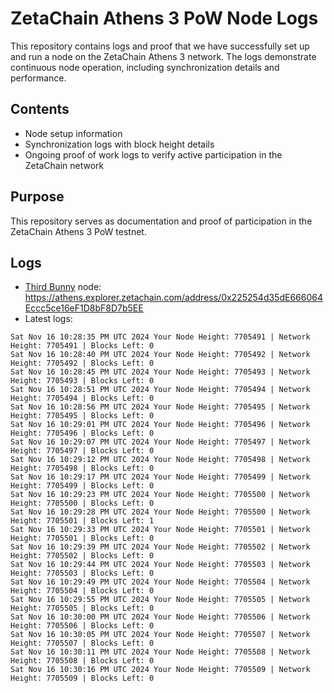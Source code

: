 # ZetaChain Athens 3 PoW Node Logs
This repository contains logs and proof that we have successfully set up and run a node on the ZetaChain Athens 3 network. The logs demonstrate continuous node operation, including synchronization details and performance.

## Contents
- Node setup information
- Synchronization logs with block height details
- Ongoing proof of work logs to verify active participation in the ZetaChain network

## Purpose
This repository serves as documentation and proof of participation in the ZetaChain Athens 3 PoW testnet.

## Logs

- [Third Bunny](https://thirdbunny.xyz/) node: https://athens.explorer.zetachain.com/address/0x225254d35dE666064Eccc5ce16eF1D8bF8D7b5EE
- Latest logs:
```
Sat Nov 16 10:28:35 PM UTC 2024 Your Node Height: 7705491 | Network Height: 7705491 | Blocks Left: 0
Sat Nov 16 10:28:40 PM UTC 2024 Your Node Height: 7705492 | Network Height: 7705492 | Blocks Left: 0
Sat Nov 16 10:28:45 PM UTC 2024 Your Node Height: 7705493 | Network Height: 7705493 | Blocks Left: 0
Sat Nov 16 10:28:51 PM UTC 2024 Your Node Height: 7705494 | Network Height: 7705494 | Blocks Left: 0
Sat Nov 16 10:28:56 PM UTC 2024 Your Node Height: 7705495 | Network Height: 7705495 | Blocks Left: 0
Sat Nov 16 10:29:01 PM UTC 2024 Your Node Height: 7705496 | Network Height: 7705496 | Blocks Left: 0
Sat Nov 16 10:29:07 PM UTC 2024 Your Node Height: 7705497 | Network Height: 7705497 | Blocks Left: 0
Sat Nov 16 10:29:12 PM UTC 2024 Your Node Height: 7705498 | Network Height: 7705498 | Blocks Left: 0
Sat Nov 16 10:29:17 PM UTC 2024 Your Node Height: 7705499 | Network Height: 7705499 | Blocks Left: 0
Sat Nov 16 10:29:23 PM UTC 2024 Your Node Height: 7705500 | Network Height: 7705500 | Blocks Left: 0
Sat Nov 16 10:29:28 PM UTC 2024 Your Node Height: 7705500 | Network Height: 7705501 | Blocks Left: 1
Sat Nov 16 10:29:33 PM UTC 2024 Your Node Height: 7705501 | Network Height: 7705501 | Blocks Left: 0
Sat Nov 16 10:29:39 PM UTC 2024 Your Node Height: 7705502 | Network Height: 7705502 | Blocks Left: 0
Sat Nov 16 10:29:44 PM UTC 2024 Your Node Height: 7705503 | Network Height: 7705503 | Blocks Left: 0
Sat Nov 16 10:29:49 PM UTC 2024 Your Node Height: 7705504 | Network Height: 7705504 | Blocks Left: 0
Sat Nov 16 10:29:55 PM UTC 2024 Your Node Height: 7705505 | Network Height: 7705505 | Blocks Left: 0
Sat Nov 16 10:30:00 PM UTC 2024 Your Node Height: 7705506 | Network Height: 7705506 | Blocks Left: 0
Sat Nov 16 10:30:05 PM UTC 2024 Your Node Height: 7705507 | Network Height: 7705507 | Blocks Left: 0
Sat Nov 16 10:30:11 PM UTC 2024 Your Node Height: 7705508 | Network Height: 7705508 | Blocks Left: 0
Sat Nov 16 10:30:16 PM UTC 2024 Your Node Height: 7705509 | Network Height: 7705509 | Blocks Left: 0
```
